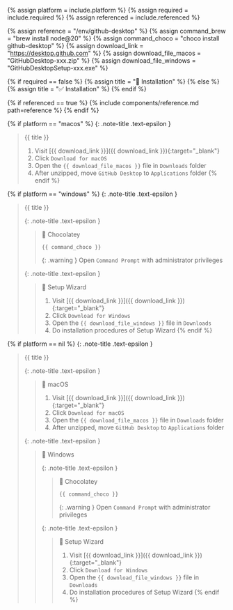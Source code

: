 <!-- LOCATION -->
<!-- _includes/components/github-desktop/ -->

<!-- INCLUDE -->
<!-- components/github-desktop/installation.md -->

<!-- VARIABLES -->
<!-- platform:      [macos, windows], default to ALL -->
<!-- required:      [true, false], default to true -->
<!-- referenced:    [true, false], default to false -->


<!-- READ VARIABLES -->
{% assign platform   = include.platform %}
{% assign required   = include.required %}
{% assign referenced = include.referenced %}


<!-- ASSIGN CONSTANTS -->
{% assign reference             = "/env/github-desktop" %}
{% assign command_brew          = "brew install node@20" %}
{% assign command_choco         = "choco install github-desktop" %}
{% assign download_link         = "https://desktop.github.com" %}
{% assign download_file_macos   = "GitHubDesktop-xxx.zip" %}
{% assign download_file_windows = "GitHubDesktopSetup-xxx.exe" %}

<!-- DECIDE TO DISPLAY THE NECESSITY OF THE INSTALLATION -->
{% if required == false %}
    {% assign title = "🔲 Installation" %}
{% else %}
    {% assign title = "✅ Installation" %}
{% endif %}


<!-- DECIDE TO DISPLAY THE LINK OF THIS COMPONENT -->
{% if referenced == true %}
{% include components/reference.md path=reference %}
{% endif %}


<!-- MAIN CONTENT -->

<!-- MACOS -->
{% if platform == "macos" %}
{: .note-title .text-epsilon }
> {{ title }}
>
> 1. Visit [{{ download_link }}]({{ download_link }}){:target="\_blank"}
> 2. Click `Download for macOS`
> 3. Open the `{{ download_file_macos }}` file in `Downloads` folder
> 4. After unzipped, move `GitHub Desktop` to `Applications` folder
{% endif %}

<!-- WINDOWS -->
{% if platform == "windows" %}
{: .note-title .text-epsilon }
> {{ title }}
>
> {: .note-title .text-epsilon }
>> 🔘 Chocolatey
>> 
>> ```shell
>> {{ command_choco }}
>> ```
>>
>> {: .warning }
>> Open `Command Prompt` with administrator privileges
>
> {: .note-title .text-epsilon }
>> 🔘 Setup Wizard
>> 
>> 1. Visit [{{ download_link }}]({{ download_link }}){:target="\_blank"}
>> 2. Click `Download for Windows`
>> 3. Open the `{{ download_file_windows }}` file in `Downloads`
>> 4. Do installation procedures of Setup Wizard
{% endif %}

<!-- PLATFORMS -->
{% if platform == nil %}
{: .note-title .text-epsilon }
> {{ title }}
>
> {: .note-title .text-epsilon }
>> 🔘 macOS
>> 
>> 1. Visit [{{ download_link }}]({{ download_link }}){:target="\_blank"}
>> 2. Click `Download for macOS`
>> 3. Open the `{{ download_file_macos }}` file in `Downloads` folder
>> 4. After unzipped, move `GitHub Desktop` to `Applications` folder
>
> {: .note-title .text-epsilon }
>> 🔘 Windows
>>
>> {: .note-title .text-epsilon }
>>> 🔘 Chocolatey
>>> 
>>> ```shell
>>> {{ command_choco }}
>>> ```
>>>
>>> {: .warning }
>>> Open `Command Prompt` with administrator privileges
>>
>> {: .note-title .text-epsilon }
>>> 🔘 Setup Wizard
>>> 
>>> 1. Visit [{{ download_link }}]({{ download_link }}){:target="\_blank"}
>>> 2. Click `Download for Windows`
>>> 3. Open the `{{ download_file_windows }}` file in `Downloads`
>>> 4. Do installation procedures of Setup Wizard
{% endif %}
